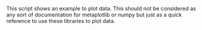 This script shows an example to plot data.
This should not be considered as any sort of documentation for metaplotlib or numpy
but just as a quick reference to use these libraries to plot data.
